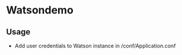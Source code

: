 Watsondemo
======================

Usage
-----------

* Add user credentials to Watson instance in /conf/Application.conf
